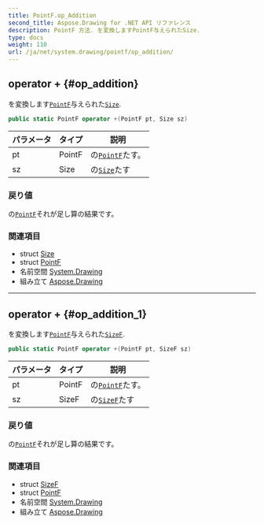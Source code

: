 ```yaml
---
title: PointF.op_Addition
second_title: Aspose.Drawing for .NET API リファレンス
description: PointF 方法. を変換しますPointF与えられたSize.
type: docs
weight: 110
url: /ja/net/system.drawing/pointf/op_addition/
---
```

## operator + {#op_addition}

を変換します[`PointF`](../)与えられた[`Size`](../../size/).

```csharp
public static PointF operator +(PointF pt, Size sz)
```

| パラメータ | タイプ | 説明 |
| --- | --- | --- |
| pt | PointF | の[`PointF`](../)たす。 |
| sz | Size | の[`Size`](../../size/)たす |

### 戻り値

の[`PointF`](../)それが足し算の結果です。

### 関連項目

* struct [Size](../../size/)
* struct [PointF](../)
* 名前空間 [System.Drawing](../../pointf/)
* 組み立て [Aspose.Drawing](../../../)

---

## operator + {#op_addition_1}

を変換します[`PointF`](../)与えられた[`SizeF`](../../sizef/).

```csharp
public static PointF operator +(PointF pt, SizeF sz)
```

| パラメータ | タイプ | 説明 |
| --- | --- | --- |
| pt | PointF | の[`PointF`](../)たす。 |
| sz | SizeF | の[`SizeF`](../../sizef/)たす |

### 戻り値

の[`PointF`](../)それが足し算の結果です。

### 関連項目

* struct [SizeF](../../sizef/)
* struct [PointF](../)
* 名前空間 [System.Drawing](../../pointf/)
* 組み立て [Aspose.Drawing](../../../)


